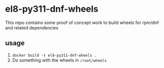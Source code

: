 # el8-py311-dnf-wheels
This repo contains some proof of concept work to build wheels for rpm/dnf and related dependencies

## usage

1. `docker build -t el8-py311-dnf-wheels .`
1. Do something with the wheels in `/root/wheels`
